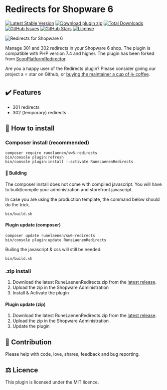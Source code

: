 # Redirects for Shopware 6

[![Latest Stable Version](https://img.shields.io/github/v/release/runelaenen/sw6-redirects?color=lightblue&label=stable&logo=github)](//packagist.org/packages/runelaenen/sw6-redirects)
[![Download plugin zip](https://img.shields.io/github/v/release/runelaenen/sw6-redirects.svg?label=.zip%20download&logo=github)](https://github.com/runelaenen/sw6-redirects/releases/latest)
[![Total Downloads](https://img.shields.io/packagist/dt/runelaenen/sw6-redirects?label=packagist%20downloads&logo=composer)](//packagist.org/packages/runelaenen/sw6-redirects)
[![GitHub Issues](https://img.shields.io/github/issues/runelaenen/sw6-redirects?logo=github)](https://github.com/runelaenen/sw6-redirects/issues)
[![GitHub Stars](https://img.shields.io/github/stars/runelaenen/sw6-redirects?logo=github)](https://github.com/runelaenen/sw6-redirects/stargazers)
[![License](https://poser.pugx.org/runelaenen/sw6-redirects/license)](//packagist.org/packages/runelaenen/sw6-redirects)

![Redirects for Shopware 6](https://user-images.githubusercontent.com/3930922/110204224-41c91200-7e72-11eb-9e6e-49509fa5e47a.png)

Manage 301 and 302 redirects in your Shopware 6 shop.
The plugin is compatible with PHP version 7.4 and higher.
The plugin has been forked from [ScopPlatformRedirector](https://github.com/scope01-GmbH/ScopPlatformRedirecter).

Are you a happy user of the Redirects plugin? Please consider giving our project a ⭐️ star on Github, or [buying the maintainer a cup of ☕️ coffee](https://www.buymeacoffee.com/runelaenen).

## ✔️ Features
- 301 redirects
- 302 (temporary) redirects

## 🚀 How to install
### Composer install (recommended)
```
composer require runelaenen/sw6-redirects
bin/console plugin:refresh
bin/console plugin:install --activate RuneLaenenRedirects
```
#### 🔨 Building
The composer install does not come with compiled javascript. You will have to build/compile your administration and storefront javascript.

In case you are using the production template, the command below should do the trick.
```
bin/build.sh
```
#### Plugin update (composer)
```
composer update runelaenen/sw6-redirects
bin/console plugin:update RuneLaenenRedirects
```
Builing the javascript & css will still be needed.
```
bin/build.sh
```

### .zip install
1. Download the latest RuneLaenenRedirects.zip from the [latest release](https://github.com/runelaenen/sw6-redirects/releases/latest).
2. Upload the zip in the Shopware Administration
3. Install & Activate the plugin

#### Plugin update (zip)
1. Download the latest RuneLaenenRedirects.zip from the [latest release](https://github.com/runelaenen/sw6-redirects/releases/latest).
2. Upload the zip in the Shopware Administration
3. Update the plugin


## 👷‍ Contribution
Please help with code, love, shares, feedback and bug reporting.

## ⚖️ Licence
This plugin is licensed under the MIT licence.

